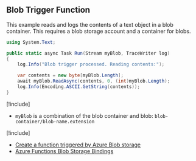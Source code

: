 ## Blob Trigger Function

This example reads and logs the contents of a text object in a blob container. This requires a blob storage account and a container for blobs.

```csharp
using System.Text;

public static async Task Run(Stream myBlob, TraceWriter log)
{  
    log.Info("Blob trigger processed. Reading contents:");

    var contents = new byte[myBlob.Length];
    await myBlob.ReadAsync(contents, 0, (int)myBlob.Length);
    log.Info(Encoding.ASCII.GetString(contents));
}
```

[!include[](../includes/takeaways-heading.md)]

- `myBlob` is a combination of the blob container and blob: `blob-container/blob-name.extension`

[!include[](../includes/read-more-heading.md)]

- [Create a function triggered by Azure Blob storage](https://docs.microsoft.com/azure/azure-functions/functions-create-storage-blob-triggered-function)
- [Azure Functions Blob Storage Bindings](https://docs.microsoft.com/azure/azure-functions/functions-bindings-storage-blob)
